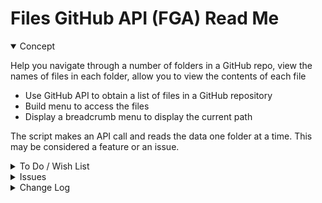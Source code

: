 # Files GitHub API (FGA) Read Me

<details open>

<summary>Concept</summary>

Help you navigate through a number of folders in a GitHub repo, view the names of files in each folder, allow you to view the contents of each file

* Use GitHub API to obtain a list of files in a GitHub repository
* Build menu to access the files
* Display a breadcrumb menu to display the current path

The script makes an API call and reads the data one folder at a time. This may be considered a feature or an issue.

</details>

<details>

<summary>To Do / Wish List</summary>

* 2019-05-11 ~ Menu title updates to repo name?

</details>

<details>

<summary>Issues</summary>

* 2019-05-11 ~ Highlights in menu not updating correctly

</details>

<details>

<summary>Change Log</summary>

### 2019-08-03 ~ Theo


FGS.js 0.14.06-1fgs

* B: Fix helpfile link


### 2019-07-25 ~ Theo

FGA.js 0.14.06-0fga

* F: Add link to source in help footer

</details>
